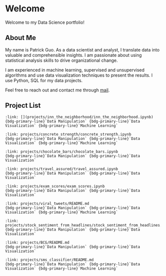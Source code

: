 # Welcome

Welcome to my Data Science portfolio!

## About Me

My name is Patrick Guo. As a data scientist and analyst, I translate data into valuable and comprehensible insights. I am passionate about using statistical analysis skills to drive organizational change.

I am experienced in machine learning, supervised and unsupervised algorithms and use data visualization techniques to present the results. I use Python, SQL for my data projects.

Feel free to reach out and contact me through [mail](mailto:shpatrickguo@gmail.com).

## Project List

````{card} Inn the Neighborhood - Rental Price Prediction
:link: [](projects/inn_the_neighborhood/inn_the_neighborhood.ipynb)
{bdg-primary-line}`Data Manipulation` {bdg-primary-line}`Data Visualization` {bdg-primary-line}`Machine Learning`
````

````{card} Predict Concrete Strength
:link: projects/concrete_strength/concrete_strength.ipynb
{bdg-primary-line}`Data Manipulation` {bdg-primary-line}`Data Visualization` {bdg-primary-line}`Machine Learning`
````

````{card} Finding the best chocolate bars
:link: projects/chocolate_bars/chocolate_bars.ipynb
{bdg-primary-line}`Data Manipulation` {bdg-primary-line}`Data Visualization`
````

````{card} Travel Assured - Travel Insurance Analysis
:link: projects/travel_assured/travel_assured.ipynb
{bdg-primary-line}`Data Manipulation` {bdg-primary-line}`Data Visualization`
````

````{card} Do test preparation courses help you prepare for exams?
:link: projects/exam_scores/exam_scores.ipynb
{bdg-primary-line}`Data Manipulation` {bdg-primary-line}`Data Visualization`
````

````{card} Viral Tweets Prediction Challenge
:link: projects/viral_tweets/README.md
{bdg-primary-line}`Data Manipulation` {bdg-primary-line}`Data Visualization` {bdg-primary-line}`Machine Learning`
````

````{card} Stock Sentiment Analysis from News Headlines
:link: projects/stock_sentiment_from_headlines/stock_sentiment_from_headlines.ipynb
{bdg-primary-line}`Data Manipulation` {bdg-primary-line}`Data Visualization`
````

````{card} PowerCo - Is Churn driven by price sensitivity?
:link: projects/BCG/README.md
{bdg-primary-line}`Data Manipulation` {bdg-primary-line}`Data Visualization`
````

````{card} Neural Network SMS Text Classifier
:link: projects/sms_classifier/README.md
{bdg-primary-line}`Data Manipulation` {bdg-primary-line}`Data Visualization` {bdg-primary-line}`Machine Learning`
````
